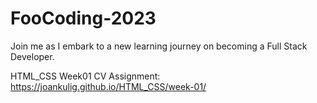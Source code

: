 # FooCoding-2023
Join me as I embark to a new learning journey on becoming a Full Stack Developer.

HTML_CSS Week01 CV Assignment:
https://joankulig.github.io/HTML_CSS/week-01/
